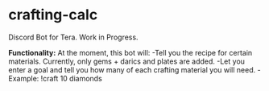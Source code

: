 # crafting-calc
Discord Bot for Tera. Work in Progress.

<b>Functionality:</b>
At the moment, this bot will:
-Tell you the recipe for certain materials. Currently, only gems + darics and plates are added.
-Let you enter a goal and tell you how many of each crafting material you will need.
-Example: !craft 10 diamonds
